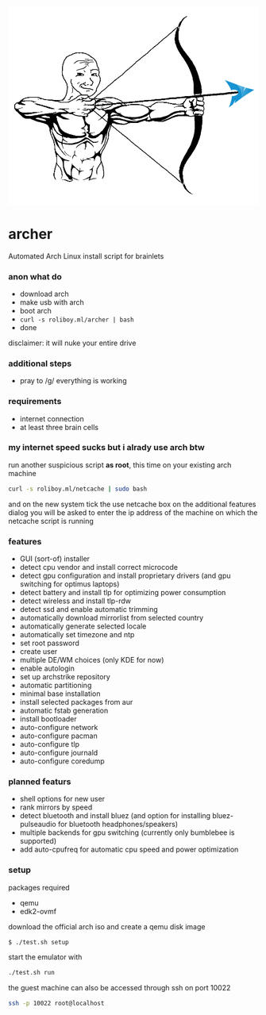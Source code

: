 ![Archer](/images/archer.png)

# archer

Automated Arch Linux install script for brainlets

### anon what do

- download arch
- make usb with arch
- boot arch
- `curl -s roliboy.ml/archer | bash`
- done

disclaimer: it will nuke your entire drive

### additional steps

- pray to /g/ everything is working

### requirements

- internet connection
- at least three brain cells

### my internet speed sucks but i alrady use arch btw

run another suspicious script **as root**, this time on your existing arch machine

```bash
curl -s roliboy.ml/netcache | sudo bash
```

and on the new system tick the use netcache box on the additional features dialog
you will be asked to enter the ip address of the machine on which the netcache script is running

### features

- GUI (sort-of) installer
- detect cpu vendor and install correct microcode
- detect gpu configuration and install proprietary drivers (and gpu switching for optimus laptops)
- detect battery and install tlp for optimizing power consumption
- detect wireless and install tlp-rdw
- detect ssd and enable automatic trimming
- automatically download mirrorlist from selected country
- automatically generate selected locale
- automatically set timezone and ntp
- set root password
- create user
- multiple DE/WM choices (only KDE for now)
- enable autologin
- set up archstrike repository
- automatic partitioning
- minimal base installation
- install selected packages from aur
- automatic fstab generation
- install bootloader
- auto-configure network
- auto-configure pacman
- auto-configure tlp
- auto-configure journald
- auto-configure coredump

### planned featurs
- shell options for new user
- rank mirrors by speed
- detect bluetooth and install bluez (and option for installing bluez-pulseaudio for bluetooth headphones/speakers)
- multiple backends for gpu switching (currently only bumblebee is supported)
- add auto-cpufreq for automatic cpu speed and power optimization

### setup

packages required
- qemu
- edk2-ovmf

download the official arch iso and create a qemu disk image

```bash
$ ./test.sh setup
```

start the emulator with

```bash
./test.sh run
```

the guest machine can also be accessed through ssh on port 10022

```bash
ssh -p 10022 root@localhost
```
